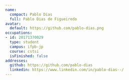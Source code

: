 ```yaml
---
name:
  compact: Pablo Dias
  full: Pablo Dias de Figueiredo
avatar:
  default: https://github.com/pablo-dias.png
occupations:
- id: 20171370029
  type: student
  campus: ifpb-jp
  course: cstsi
  isFinished: false
addresses:
  github: https://github.com/pablo-dias
  linkedin: https://www.linkedin.com/in/pablo-dias--/
---
```

